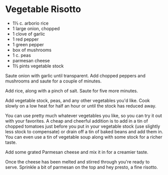 # Vegetable Risotto

- 1⅓ c. arborio rice
- 1 large onion, chopped
- 1 clove of garlic
- 1 red pepper
- 1 green pepper
- box of mushrooms
- 1 c. peas
- parmesan cheese
- 1½ pints vegetable stock

Saute onion with garlic until transparent. Add chopped peppers and mushrooms and
saute for a couple of minutes.

Add rice, along with a pinch of salt. Saute for five more minutes.

Add vegetable stock, peas, and any other vegetables you'd like. Cook slowly on a
low heat for half an hour or until the stock has reduced away.

You can use pretty much whatever vegetables you like, so you can try it out with
your favorites. A cheap and cheerful addition is to add in a tin of chopped
tomatoes just before you put in your vegetable stock (use slightly less stock to
compensate) or drain off a tin of baked beans and add them in. You can even use
a tin of vegetable soup along with some stock for a richer taste.

Add some grated Parmesan cheese and mix it in for a creamier taste.

Once the cheese has been melted and stirred through you're ready to serve.
Sprinkle a bit of parmesan on the top and hey presto, a fine risotto.
